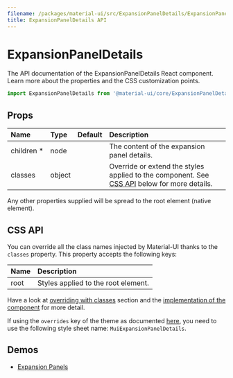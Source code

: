 ```yaml
---
filename: /packages/material-ui/src/ExpansionPanelDetails/ExpansionPanelDetails.js
title: ExpansionPanelDetails API
---
```


<!--- This documentation is automatically generated, do not try to edit it. -->

# ExpansionPanelDetails

<p class="description">The API documentation of the ExpansionPanelDetails React component. Learn more about the properties and the CSS customization points.</p>

```js
import ExpansionPanelDetails from '@material-ui/core/ExpansionPanelDetails';
```



## Props

| Name | Type | Default | Description |
|:-----|:-----|:--------|:------------|
| <span class="prop-name required">children *</span> | <span class="prop-type">node</span> |   | The content of the expansion panel details. |
| <span class="prop-name">classes</span> | <span class="prop-type">object</span> |   | Override or extend the styles applied to the component. See [CSS API](#css-api) below for more details. |

Any other properties supplied will be spread to the root element (native element).

## CSS API

You can override all the class names injected by Material-UI thanks to the `classes` property.
This property accepts the following keys:


| Name | Description |
|:-----|:------------|
| <span class="prop-name">root</span> | Styles applied to the root element.

Have a look at [overriding with classes](/customization/overrides/#overriding-with-classes) section
and the [implementation of the component](https://github.com/mui-org/material-ui/tree/master/packages/material-ui/src/ExpansionPanelDetails/ExpansionPanelDetails.js)
for more detail.

If using the `overrides` key of the theme as documented
[here](/customization/themes/#customizing-all-instances-of-a-component-type),
you need to use the following style sheet name: `MuiExpansionPanelDetails`.

## Demos

- [Expansion Panels](/demos/expansion-panels/)

